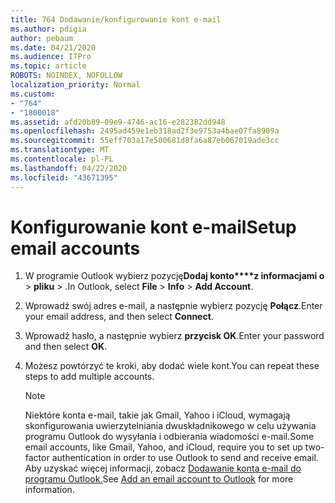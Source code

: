 ```yaml
---
title: 764 Dodawanie/konfigurowanie kont e-mail
ms.author: pdigia
author: pebaum
ms.date: 04/21/2020
ms.audience: ITPro
ms.topic: article
ROBOTS: NOINDEX, NOFOLLOW
localization_priority: Normal
ms.custom:
- "764"
- "1800018"
ms.assetid: afd20b89-09e9-4746-ac16-e282382dd948
ms.openlocfilehash: 2495ad459e1eb318ad2f3e9753a4bae07fa8909a
ms.sourcegitcommit: 55eff703a17e500681d8fa6a87eb067019ade3cc
ms.translationtype: MT
ms.contentlocale: pl-PL
ms.lasthandoff: 04/22/2020
ms.locfileid: "43671395"
---
```

# <a name="setup-email-accounts"></a><span data-ttu-id="1694e-102">Konfigurowanie kont e-mail</span><span class="sxs-lookup"><span data-stu-id="1694e-102">Setup email accounts</span></span>

1. <span data-ttu-id="1694e-103">W programie Outlook wybierz pozycję**Dodaj konto\*\*\*\*z informacjami o** >  **pliku** > .</span><span class="sxs-lookup"><span data-stu-id="1694e-103">In Outlook, select **File** > **Info** > **Add Account**.</span></span>

2. <span data-ttu-id="1694e-104">Wprowadź swój adres e-mail, a następnie wybierz pozycję **Połącz**.</span><span class="sxs-lookup"><span data-stu-id="1694e-104">Enter your email address, and then select **Connect**.</span></span>

3. <span data-ttu-id="1694e-105">Wprowadź hasło, a następnie wybierz **przycisk OK**.</span><span class="sxs-lookup"><span data-stu-id="1694e-105">Enter your password and then select **OK**.</span></span>

4. <span data-ttu-id="1694e-106">Możesz powtórzyć te kroki, aby dodać wiele kont.</span><span class="sxs-lookup"><span data-stu-id="1694e-106">You can repeat these steps to add multiple accounts.</span></span>

    > [!NOTE]
    > <span data-ttu-id="1694e-107">Niektóre konta e-mail, takie jak Gmail, Yahoo i iCloud, wymagają skonfigurowania uwierzytelniania dwuskładnikowego w celu używania programu Outlook do wysyłania i odbierania wiadomości e-mail.</span><span class="sxs-lookup"><span data-stu-id="1694e-107">Some email accounts, like Gmail, Yahoo, and iCloud, require you to set up two-factor authentication in order to use Outlook to send and receive email.</span></span> <span data-ttu-id="1694e-108">Aby uzyskać więcej informacji, zobacz [Dodawanie konta e-mail do programu Outlook.](https://support.office.com/article/6e27792a-9267-4aa4-8bb6-c84ef146101b.aspx)</span><span class="sxs-lookup"><span data-stu-id="1694e-108">See [Add an email account to Outlook](https://support.office.com/article/6e27792a-9267-4aa4-8bb6-c84ef146101b.aspx) for more information.</span></span>
  